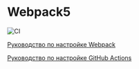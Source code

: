 # Webpack5

![CI](https://github.com/gireassen/ahj_gha_env/actions/workflows/web.yml/badge.svg)

[Руководство по настройке Webpack](https://webpack.js.org/guides/)

[Руководство по настройке GitHub Actions](https://docs.github.com/en/actions/quickstart)
